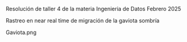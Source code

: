 Resolución de taller 4 de la materia Ingenieria de Datos
Febrero 2025

Rastreo en near real time de migración de la gaviota sombría

Gaviota.png
